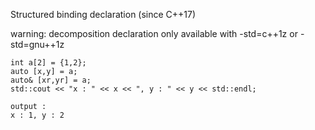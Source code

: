 Structured binding declaration (since C++17)

warning: decomposition declaration only available with -std=c++1z or -std=gnu++1z


    int a[2] = {1,2};
    auto [x,y] = a;    
    auto& [xr,yr] = a;
    std::cout << "x : " << x << ", y : " << y << std::endl;
    
    output : 
    x : 1, y : 2
